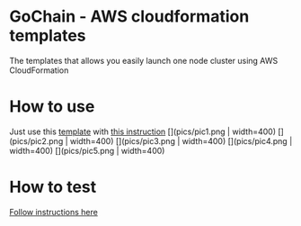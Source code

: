 # GoChain - AWS cloudformation templates
The templates that allows you easily launch one node cluster using AWS CloudFormation

# How to use

Just use this [template](gochain-cf-stack.yaml) with [this instruction](https://console.aws.amazon.com/cloudformation/)
[](pics/pic1.png | width=400)
[](pics/pic2.png | width=400)
[](pics/pic3.png | width=400)
[](pics/pic4.png | width=400)
[](pics/pic5.png | width=400)

# How to test 

[Follow instructions here](TEST.md)
    
